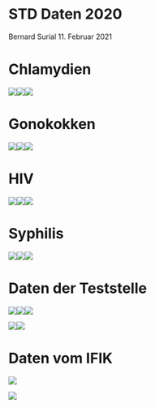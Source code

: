 STD Daten 2020
================
Bernard Surial
11. Februar 2021

# Chlamydien

![](report_files/figure-gfm/chlam-1.png)<!-- -->![](report_files/figure-gfm/chlam-2.png)<!-- -->![](report_files/figure-gfm/chlam-3.png)<!-- -->

# Gonokokken

![](report_files/figure-gfm/gono-1.png)<!-- -->![](report_files/figure-gfm/gono-2.png)<!-- -->![](report_files/figure-gfm/gono-3.png)<!-- -->

# HIV

![](report_files/figure-gfm/hiv-1.png)<!-- -->![](report_files/figure-gfm/hiv-2.png)<!-- -->![](report_files/figure-gfm/hiv-3.png)<!-- -->

# Syphilis

![](report_files/figure-gfm/syph-1.png)<!-- -->![](report_files/figure-gfm/syph-2.png)<!-- -->![](report_files/figure-gfm/syph-3.png)<!-- -->

# Daten der Teststelle

![](report_files/figure-gfm/teststelle-1.png)<!-- -->![](report_files/figure-gfm/teststelle-2.png)<!-- -->![](report_files/figure-gfm/teststelle-3.png)<!-- -->

![](report_files/figure-gfm/teststelle2-1.png)<!-- -->![](report_files/figure-gfm/teststelle2-2.png)<!-- -->

# Daten vom IFIK

![](report_files/figure-gfm/ifik-CT-1.png)<!-- -->

![](report_files/figure-gfm/ifik-NGO-1.png)<!-- -->
